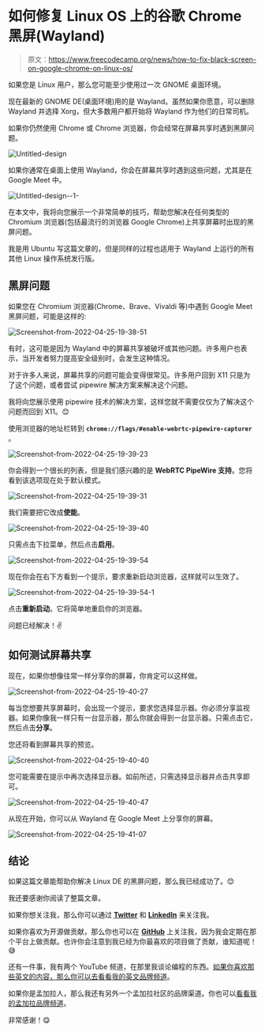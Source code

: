 # 如何修复 Linux OS 上的谷歌 Chrome 黑屏(Wayland)

> 原文：<https://www.freecodecamp.org/news/how-to-fix-black-screen-on-google-chrome-on-linux-os/>

如果您是 Linux 用户，那么您可能至少使用过一次 GNOME 桌面环境。

现在最新的 GNOME DE(桌面环境)用的是 Wayland。虽然如果你愿意，可以删除 Wayland 并选择 Xorg，但大多数用户都开始将 Wayland 作为他们的日常司机。

如果你仍然使用 Chrome 或 Chrome 浏览器，你会经常在屏幕共享时遇到黑屏问题。

![Untitled-design](img/3e1709ab0aa71a52753ecbdd92838b85.png)

如果你通常在桌面上使用 Wayland，你会在屏幕共享时遇到这些问题，尤其是在 Google Meet 中。

![Untitled-design--1-](img/fb19ac815e4108b6fae57e8570d03f68.png)

在本文中，我将向您展示一个非常简单的技巧，帮助您解决在任何类型的 Chromium 浏览器(包括最流行的浏览器 Google Chrome)上共享屏幕时出现的黑屏问题。

我是用 Ubuntu 写这篇文章的，但是同样的过程也适用于 Wayland 上运行的所有其他 Linux 操作系统发行版。

## 黑屏问题

如果您在 Chromium 浏览器(Chrome、Brave、Vivaldi 等)中遇到 Google Meet 黑屏问题，可能是这样的:

![Screenshot-from-2022-04-25-19-38-51](img/e455099644999880218fd4b409a0d48a.png)

有时，这可能是因为 Wayland 中的屏幕共享被破坏或其他问题。许多用户也表示，当开发者努力提高安全级别时，会发生这种情况。

对于许多人来说，屏幕共享的问题可能会变得很常见。许多用户回到 X11 只是为了这个问题，或者尝试 pipewire 解决方案来解决这个问题。

我将向您展示使用 pipewire 技术的解决方案，这样您就不需要仅仅为了解决这个问题而回到 X11。😊

使用浏览器的地址栏转到 **`chrome://flags/#enable-webrtc-pipewire-capturer`** 。

![Screenshot-from-2022-04-25-19-39-23](img/ac6e698374b1464946a05bc1347260f8.png)

你会得到一个很长的列表，但是我们感兴趣的是 **WebRTC PipeWire 支持**。您将看到该选项现在处于默认模式。

![Screenshot-from-2022-04-25-19-39-31](img/a09f55e203d387c19c339d50280491fb.png)

我们需要把它改成**使能**。

![Screenshot-from-2022-04-25-19-39-40](img/381a4422abfe22cccbd24fc289955708.png)

只需点击下拉菜单，然后点击**启用**。

![Screenshot-from-2022-04-25-19-39-54](img/a56f81d9e0e1d321b4cf489275fbdd48.png)

现在你会在右下方看到一个提示，要求重新启动浏览器，这样就可以生效了。

![Screenshot-from-2022-04-25-19-39-54-1](img/e37f72460fd488b7ccc2ab703e96d813.png)

点击**重新启动**。它将简单地重启你的浏览器。

问题已经解决！✌️

## 如何测试屏幕共享

现在，如果你想像往常一样分享你的屏幕，你肯定可以这样做。

![Screenshot-from-2022-04-25-19-40-27](img/f21f70e847113ae07cbb78ee6637c0ce.png)

每当您想要共享屏幕时，会出现一个提示，要求您选择显示器。你必须分享监视器。如果你像我一样只有一台显示器，那么你就会得到一台显示器。只需点击它，然后点击**分享**。

您还将看到屏幕共享的预览。

![Screenshot-from-2022-04-25-19-40-40](img/312eaf43de4026db6d951980f5028936.png)

您可能需要在提示中再次选择显示器。如前所述，只需选择显示器并点击共享即可。

![Screenshot-from-2022-04-25-19-40-47](img/e81031ed57e493bc8dc27c1c546a9894.png)

从现在开始，你可以从 Wayland 在 Google Meet 上分享你的屏幕。

![Screenshot-from-2022-04-25-19-41-07](img/de6f38b7ea59a0a744c65bc5a1770755.png)

## 结论

如果这篇文章能帮助你解决 Linux DE 的黑屏问题，那么我已经成功了。😊

我还要感谢你阅读了整篇文章。

如果你想关注我，那么你可以通过 **[Twitter](https://twitter.com/Fahim_FBA)** 和 **[LinkedIn](https://www.linkedin.com/in/fahimfba/)** 来关注我。

如果你喜欢为开源做贡献，那么你也可以在 [**GitHub**](https://github.com/FahimFBA) 上关注我，因为我会定期在那个平台上做贡献。也许你会注意到我已经为你最喜欢的项目做了贡献，谁知道呢！😅

还有一件事，我有两个 YouTube 频道，在那里我谈论编程的东西。[如果你喜欢那些英文的内容，那么你可以去看看我的英文品牌频道](https://www.youtube.com/channel/UCG97GCUifMS2Vm28tgXQi0Q)。

如果你是孟加拉人，那么我还有另外一个孟加拉社区的品牌渠道。你也可以[看看我的孟加拉品牌频道](https://www.youtube.com/channel/UCEF4lxmpBKV2oYCSFH6ExIQ)。

非常感谢！😋